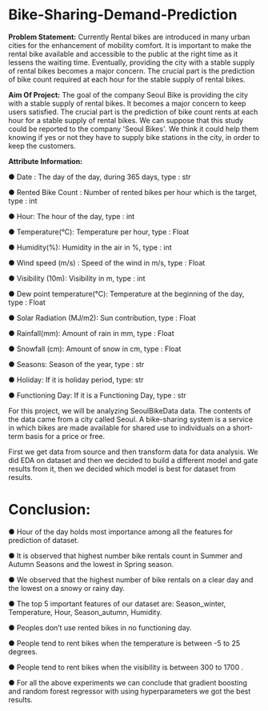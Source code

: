 # Bike-Sharing-Demand-Prediction
**Problem Statement:**
Currently Rental bikes are introduced in many urban cities for the enhancement of mobility comfort. It is important to make the rental bike available and accessible to the public at the right time as it lessens the waiting time. Eventually, providing the city with a stable supply of rental bikes becomes a major concern. The crucial part is the prediction of bike count required at each hour for the stable supply of rental bikes.

**Aim Of Project:**
The goal of the company Seoul Bike is providing the city with a stable supply of rental bikes. It becomes a major concern to keep users satisfied. The crucial part is the prediction of bike count rents at each hour for a stable supply of rental bikes. We can suppose that this study could be reported to the company 'Seoul Bikes'. We think it could help them knowing if yes or not they have to supply bike stations in the city, in order to keep the customers.

**Attribute Information:**

● Date : The day of the day, during 365 days, type : str

● Rented Bike Count : Number of rented bikes per hour which is the target, type : int

● Hour: The hour of the day, type : int

● Temperature(°C): Temperature per hour, type : Float

● Humidity(%): Humidity in the air in %, type : int

● Wind speed (m/s) : Speed of the wind in m/s, type : Float

● Visibility (10m): Visibility in m, type : int

● Dew point temperature(°C): Temperature at the beginning of the day, type : Float

● Solar Radiation (MJ/m2): Sun contribution, type : Float

● Rainfall(mm): Amount of rain in mm, type : Float

● Snowfall (cm): Amount of snow in cm, type : Float

● Seasons: Season of the year, type : str

● Holiday: If it is holiday period, type: str

● Functioning Day: If it is a Functioning Day, type : str

For this project, we will be analyzing SeoulBikeData data. The contents of the data came 
from a city called Seoul. A bike-sharing system is a service in which bikes are made available for 
shared use to individuals on a short-term basis for a price or free. 

First we get data from source and then transform data for data analysis. We
did EDA on dataset and then we decided to build a different model and gate results from it,
then we decided which model is best for dataset from results.

# Conclusion:

● Hour of the day holds most importance among all the features for prediction of dataset.

● It is observed that highest number bike rentals count in Summer and Autumn Seasons and the 
lowest in Spring season.

● We observed that the highest number of bike rentals on a clear day and the lowest on a snowy 
or rainy day.

● The top 5 important features of our dataset are: Season_winter, Temperature, Hour, 
Season_autumn, Humidity.

● Peoples don’t use rented bikes in no functioning day.

● People tend to rent bikes when the temperature is between -5 to 25 degrees.

● People tend to rent bikes when the visibility is between 300 to 1700 .

● For all the above experiments we can conclude that gradient boosting and random forest
regressor with using hyperparameters we got the best results.

